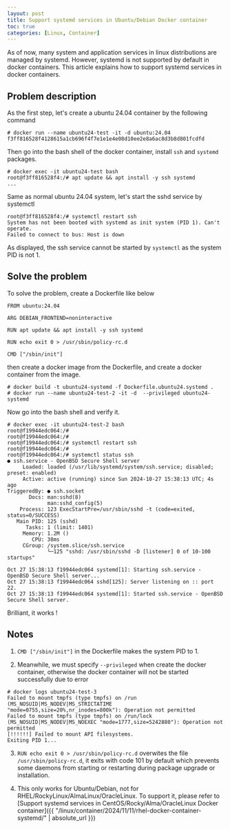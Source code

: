 ```yaml
---
layout: post
title: Support systemd services in Ubuntu/Debian Docker container
toc: true
categories: [Linux, Container]
---
```


As of now, many system and application services in linux distributions are managed by systemd. However, systemd is not supported by default in docker containers. This article explains how to support systemd services in docker containers.

<!--more-->

## Problem description

As the first step, let's create a ubuntu 24.04 container by the following command
```
# docker run --name ubuntu24-test -it -d ubuntu:24.04
f3ff816528f4128615a1cb696f4f7e1e1e4e08d10ee2e8a6ac8d3b8d801fcdfd
```
Then go into the bash shell of the docker container, install `ssh` and `systemd` packages.
```
# docker exec -it ubuntu24-test bash
root@f3ff816528f4:/# apt update && apt install -y ssh systemd
...
```

Same as normal ubuntu 24.04 system, let's start the sshd service by systemctl
```
root@f3ff816528f4:/# systemctl restart ssh 
System has not been booted with systemd as init system (PID 1). Can't operate.
Failed to connect to bus: Host is down
```

As displayed, the ssh service cannot be started by `systemctl` as the system PID is not 1.

## Solve the problem

To solve the problem, create a Dockerfile like below
```
FROM ubuntu:24.04

ARG DEBIAN_FRONTEND=noninteractive

RUN apt update && apt install -y ssh systemd

RUN echo exit 0 > /usr/sbin/policy-rc.d

CMD ["/sbin/init"] 
```

then create a docker image from the Dockerfile, and create a docker container from the image.
```
# docker build -t ubuntu24-systemd -f Dockerfile.ubuntu24.systemd .
# docker run --name ubuntu24-test-2 -it -d  --privileged ubuntu24-systemd
```

Now go into the bash shell and verify it.
```
# docker exec -it ubuntu24-test-2 bash
root@f19944edc064:/# 
root@f19944edc064:/# 
root@f19944edc064:/# systemctl restart ssh
root@f19944edc064:/# 
root@f19944edc064:/# systemctl status ssh
● ssh.service - OpenBSD Secure Shell server
     Loaded: loaded (/usr/lib/systemd/system/ssh.service; disabled; preset: enabled)
     Active: active (running) since Sun 2024-10-27 15:38:13 UTC; 4s ago
TriggeredBy: ● ssh.socket
       Docs: man:sshd(8)
             man:sshd_config(5)
    Process: 123 ExecStartPre=/usr/sbin/sshd -t (code=exited, status=0/SUCCESS)
   Main PID: 125 (sshd)
      Tasks: 1 (limit: 1401)
     Memory: 1.2M ()
        CPU: 38ms
     CGroup: /system.slice/ssh.service
             └─125 "sshd: /usr/sbin/sshd -D [listener] 0 of 10-100 startups"

Oct 27 15:38:13 f19944edc064 systemd[1]: Starting ssh.service - OpenBSD Secure Shell server...
Oct 27 15:38:13 f19944edc064 sshd[125]: Server listening on :: port 22.
Oct 27 15:38:13 f19944edc064 systemd[1]: Started ssh.service - OpenBSD Secure Shell server.
```

Brilliant, it works !

## Notes

1. `CMD ["/sbin/init"]` in the Dockerfile makes the system PID to 1.

2. Meanwhile, we must specify `--privileged` when create the docker container, otherwise the docker container will not be started successfully due to error
```
# docker logs ubuntu24-test-3
Failed to mount tmpfs (type tmpfs) on /run (MS_NOSUID|MS_NODEV|MS_STRICTATIME "mode=0755,size=20%,nr_inodes=800k"): Operation not permitted 
Failed to mount tmpfs (type tmpfs) on /run/lock (MS_NOSUID|MS_NODEV|MS_NOEXEC "mode=1777,size=5242880"): Operation not permitted
[!!!!!!] Failed to mount API filesystems.
Exiting PID 1...
```

3. `RUN echo exit 0 > /usr/sbin/policy-rc.d` overwites the file `/usr/sbin/policy-rc.d`, it exits with code 101 by default which prevents some daemons from starting or restarting during package upgrade or installation.

4. This only works for Ubuntu/Debian, not for RHEL/RockyLinux/AlmaLinux/OracleLinux. To support it, please refer to [Support systemd services in CentOS/Rocky/Alma/OracleLinux Docker container]({{ "/linux/container/2024/11/11/rhel-docker-container-systemd/" | absolute_url }})
